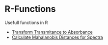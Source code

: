 # R-Functions
Usefull functions in R 

  * [Transform Transmitance to Absorbance](R-Functions/Functions/trans-abs)
  * [Calculate Mahalanobis Distances for Spectra](R-Functions/Functions/maha)

